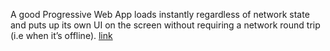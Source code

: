 A good Progressive Web App loads instantly regardless of network state and puts up its own UI on the screen without requiring a network round trip (i.e when it’s offline).
<a href="www.google.com">link</a>
